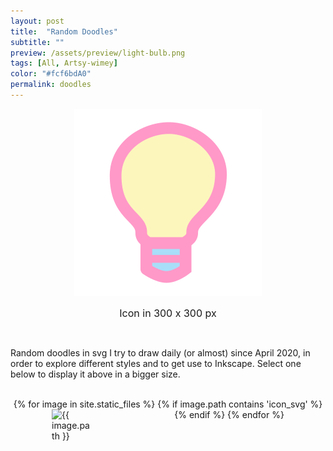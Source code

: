 ```yaml
---
layout: post
title:  "Random Doodles"
subtitle: ""
preview: /assets/preview/light-bulb.png
tags: [All, Artsy-wimey]
color: "#fcf6bdA0"
permalink: doodles
---
```

<script>
function displayImage(link) {
  document.getElementById("display").src = link;
  const path = link.split('/'); 
  const filename = path[path.length-1];// get only the file name
  const name_without_extension = filename.split('.');
  document.getElementById("caption").innerHTML = name_without_extension[0];
}
</script>

<p align="center">
    <img id="display" src="assets/preview/light-bulb.png" width="300"/>
    <figcaption id="caption" style="text-align:center; font-size: 16px;">Icon in 300 x 300 px</figcaption>
</p>

<br/>

<p>Random doodles in svg I try to draw daily (or almost) since April 2020, in order to explore different styles and to get use to Inkscape. Select one below to display it above in a bigger size.</p>
<br/>

<div class="icon-grid" style="display: flex; flex-wrap: wrap; justify-content: space-around;">
{% for image in site.static_files %}
    {% if image.path contains 'icon_svg' %}
<img src="{{ image.path }}" width="64px" title="{{ image.path }}" onclick="displayImage(this.src)" style="cursor: pointer;" />
    {% endif %}
{% endfor %}

</div>

<br/>
<br/>
